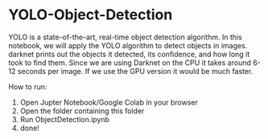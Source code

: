 # YOLO-Object-Detection

YOLO is a state-of-the-art, real-time object detection algorithm. In this notebook, we will apply the YOLO algorithm to detect objects in images.
darknet prints out the objects it detected, its confidence, and how long it took to find them. Since we are using Darknet on the CPU it takes around 6-12 seconds per image. If we use the GPU version it would be much faster.


How to run:

1. Open Jupter Notebook/Google Colab in your browser
2. Open the folder containing this folder
3. Run ObjectDetection.ipynb
4. done!
